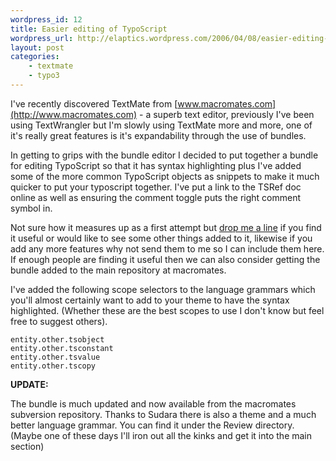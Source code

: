 ```yaml
---
wordpress_id: 12
title: Easier editing of TypoScript
wordpress_url: http://elaptics.wordpress.com/2006/04/08/easier-editing-of-typoscript/
layout: post
categories:
    - textmate
    - typo3
---
```

I've recently discovered TextMate from
[www.macromates.com](http://www.macromates.com) - a superb text editor,
previously I've been using TextWrangler but I'm slowly using TextMate more and
more, one of it's really great features is it's expandability through the use of
bundles.

In getting to grips with the bundle editor I decided to put together a bundle
for editing TypoScript so that it has syntax highlighting plus I've added some
of the more common TypoScript objects as snippets to make it much quicker to put
your typoscript together.  I've put a link to the TSRef doc online as well as
ensuring the comment toggle puts the right comment symbol in.

Not sure how it measures up as a first attempt but [drop me a
line](mailto:andy@elaptics.co.uk) if you find it useful or would like to see
some other things added to it, likewise if you add any more features why not
send them to me so I can include them here.  If enough people are finding it
useful then we can also consider getting the bundle added to the main repository
at macromates.

I've added the following scope selectors to the language grammars which you'll
almost certainly want to add to your theme to have the syntax highlighted.
(Whether these are the best scopes to use I don't know but feel free to suggest
others).

    entity.other.tsobject
    entity.other.tsconstant
    entity.other.tsvalue
    entity.other.tscopy

**UPDATE:**

The bundle is much updated and now available from the macromates subversion
repository. Thanks to Sudara there is also a theme and a much better language
grammar. You can find it under the Review directory. (Maybe one of these days
I'll iron out all the kinks and get it into the main section)
